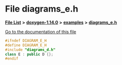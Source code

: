 

# File diagrams\_e.h

[**File List**](files.md) **>** [**doxygen-1.14.0**](dir_9d5bad020669189c90cda983471be5d0.md) **>** [**examples**](dir_8400fc686cf1eec637c6139505ac43d7.md) **>** [**diagrams\_e.h**](diagrams__e_8h.md)

[Go to the documentation of this file](diagrams__e_8h.md)


```C++
#ifndef DIAGRAM_E_H
#define DIAGRAM_E_H
#include "diagrams_d.h"
class E : public D {};
#endif
```


